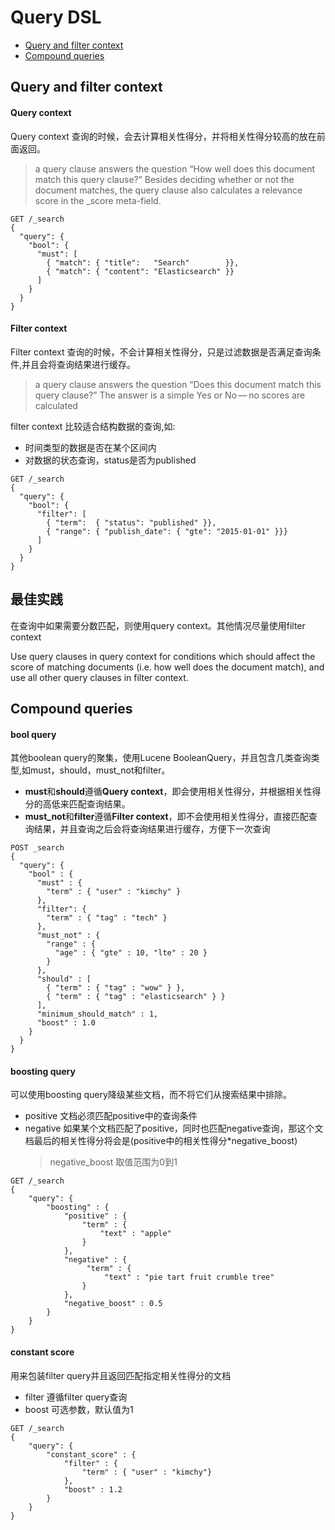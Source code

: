 # Query DSL

* [Query and filter context](#Query-and-filter-context)
* [Compound queries](#Compound-queries)

## Query and filter context
#### Query context
Query context 查询的时候，会去计算相关性得分，并将相关性得分较高的放在前面返回。
> a query clause answers the question “How well does this document match this query clause?” Besides deciding whether or not the document matches, the query clause also calculates a relevance score in the _score meta-field.
```
GET /_search
{
  "query": { 
    "bool": { 
      "must": [
        { "match": { "title":   "Search"        }},
        { "match": { "content": "Elasticsearch" }}
      ]
    }
  }
}
```
#### Filter context
Filter context 查询的时候，不会计算相关性得分，只是过滤数据是否满足查询条件,并且会将查询结果进行缓存。
> a query clause answers the question “Does this document match this query clause?” The answer is a simple Yes or No — no scores are calculated

filter context 比较适合结构数据的查询,如:
- 时间类型的数据是否在某个区间内
- 对数据的状态查询，status是否为published

```
GET /_search
{
  "query": { 
    "bool": { 
      "filter": [ 
        { "term":  { "status": "published" }},
        { "range": { "publish_date": { "gte": "2015-01-01" }}}
      ]
    }
  }
}
```

## 最佳实践
在查询中如果需要分数匹配，则使用query context。其他情况尽量使用filter context
> 
Use query clauses in query context for conditions which should affect the score of matching documents (i.e. how well does the document match), and use all other query clauses in filter context.

## Compound queries

#### bool query
其他boolean query的聚集，使用Lucene BooleanQuery，并且包含几类查询类型,如must，should，must_not和filter。
- **must**和**should**遵循**Query context**，即会使用相关性得分，并根据相关性得分的高低来匹配查询结果。
- **must_not**和**filter**遵循**Filter context**，即不会使用相关性得分，直接匹配查询结果，并且查询之后会将查询结果进行缓存，方便下一次查询

```
POST _search
{
  "query": {
    "bool" : {
      "must" : {
        "term" : { "user" : "kimchy" }
      },
      "filter": {
        "term" : { "tag" : "tech" }
      },
      "must_not" : {
        "range" : {
          "age" : { "gte" : 10, "lte" : 20 }
        }
      },
      "should" : [
        { "term" : { "tag" : "wow" } },
        { "term" : { "tag" : "elasticsearch" } }
      ],
      "minimum_should_match" : 1,
      "boost" : 1.0
    }
  }
}
```

#### boosting query
可以使用boosting query降级某些文档，而不将它们从搜索结果中排除。
- positive 文档必须匹配positive中的查询条件
- negative 如果某个文档匹配了positive，同时也匹配negative查询，那这个文档最后的相关性得分将会是(positive中的相关性得分*negative_boost)
  > negative_boost 取值范围为0到1
```
GET /_search
{
    "query": {
        "boosting" : {
            "positive" : {
                "term" : {
                    "text" : "apple"
                }
            },
            "negative" : {
                 "term" : {
                     "text" : "pie tart fruit crumble tree"
                }
            },
            "negative_boost" : 0.5
        }
    }
}
```
#### constant score
用来包装filter query并且返回匹配指定相关性得分的文档
- filter 遵循filter query查询
- boost 可选参数，默认值为1
```
GET /_search
{
    "query": {
        "constant_score" : {
            "filter" : {
                "term" : { "user" : "kimchy"}
            },
            "boost" : 1.2
        }
    }
}
```
